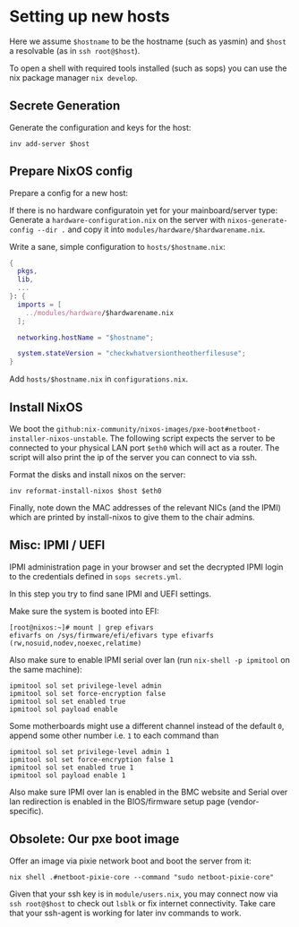 # Setting up new hosts

Here we assume `$hostname` to be the hostname (such as yasmin) and `$host` a resolvable (as in `ssh root@$host`).

To open a shell with required tools installed (such as sops) you can use the nix package manager `nix develop`.

## Secrete Generation

Generate the configuration and keys for the host: 

```
inv add-server $host
```

## Prepare NixOS config

Prepare a config for a new host:

If there is no hardware configuratoin yet for your mainboard/server type: Generate a `hardware-configuration.nix` on the server with `nixos-generate-config --dir .` and copy it into `modules/hardware/$hardwarename.nix`.

Write a sane, simple configuration to `hosts/$hostname.nix`:

```nix
{
  pkgs,
  lib,
  ...
}: {
  imports = [
    ../modules/hardware/$hardwarename.nix
  ];

  networking.hostName = "$hostname";

  system.stateVersion = "checkwhatversiontheotherfilesuse";
}
```

Add `hosts/$hostname.nix` in `configurations.nix`.

## Install NixOS

We boot the `github:nix-community/nixos-images/pxe-boot#netboot-installer-nixos-unstable`.
The following script expects the server to be connected to your physical LAN port `$eth0` which will act as a router. 
The script will also print the ip of the server you can connect to via ssh. 

Format the disks and install nixos on the server:

```
inv reformat-install-nixos $host $eth0
```

Finally, note down the MAC addresses of the relevant NICs (and the IPMI) which are printed by install-nixos to give them to the chair admins. 


## Misc: IPMI / UEFI

IPMI administration page in your browser and set the decrypted IPMI login to the credentials defined in `sops secrets.yml`.

In this step you try to find sane IPMI and UEFI settings.

Make sure the system is booted into EFI:

```
[root@nixos:~]# mount | grep efivars
efivarfs on /sys/firmware/efi/efivars type efivarfs (rw,nosuid,nodev,noexec,relatime)
```

Also make sure to enable IPMI serial over lan (run `nix-shell -p ipmitool` on the same machine):

```console
ipmitool sol set privilege-level admin
ipmitool sol set force-encryption false
ipmitool sol set enabled true
ipmitool sol payload enable
```

Some motherboards might use a different channel instead of the default `0`, append some other number
i.e. `1` to each command than

```
ipmitool sol set privilege-level admin 1
ipmitool sol set force-encryption false 1
ipmitool sol set enabled true 1
ipmitool sol payload enable 1
```

Also make sure IPMI over lan is enabled in the BMC website and Serial over lan
redirection is enabled in the BIOS/firmware setup page (vendor-specific).

## Obsolete: Our pxe boot image


Offer an image via pixie network boot and boot the server from it:

```
nix shell .#netboot-pixie-core --command "sudo netboot-pixie-core"
```

Given that your ssh key is in `module/users.nix`, you may connect now via `ssh root@$host` to check out `lsblk` or fix internet connectivity. 
Take care that your ssh-agent is working for later inv commands to work. 


